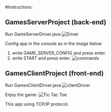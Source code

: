#Instructions:

## GamesServerProject (back-end)
Run GameServerDriver.java
![Driver](https://user-images.githubusercontent.com/50781198/93339506-5538e000-f834-11ea-939e-dfd027881b6d.PNG)

Config app in the console as in the image below
1. write GAME_SERVER_CONFIG and press enter.
2. write START and press enter.
![commands](https://user-images.githubusercontent.com/50781198/93338249-d0999200-f832-11ea-8336-9acd347ab27e.PNG)


## GamesClientProject (front-end)
Run GamesClientDriver.java
![clientDriver](https://user-images.githubusercontent.com/50781198/93339504-54a04980-f834-11ea-8e48-bb9a782f5615.PNG)

Enjoy the game:
![Tic Tac Toe](https://user-images.githubusercontent.com/50781198/93339501-5407b300-f834-11ea-87d1-31e71435d54e.PNG)


This app using TCP/IP protocol.
